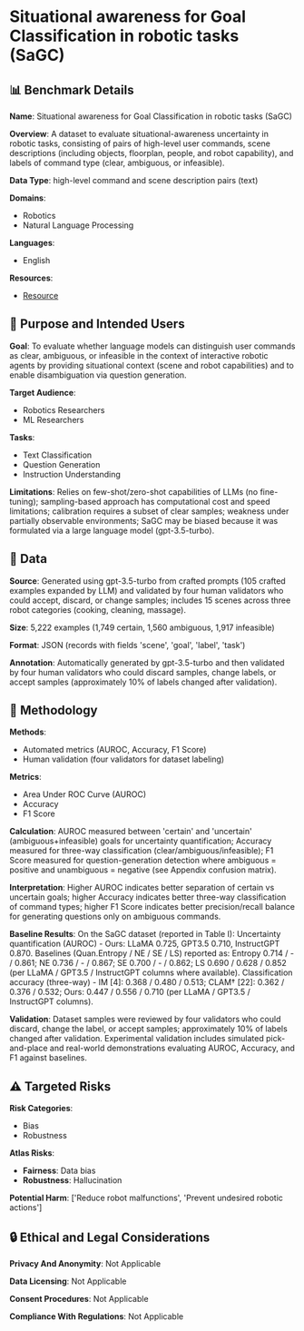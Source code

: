 # Situational awareness for Goal Classification in robotic tasks (SaGC)

## 📊 Benchmark Details

**Name**: Situational awareness for Goal Classification in robotic tasks (SaGC)

**Overview**: A dataset to evaluate situational-awareness uncertainty in robotic tasks, consisting of pairs of high-level user commands, scene descriptions (including objects, floorplan, people, and robot capability), and labels of command type (clear, ambiguous, or infeasible).

**Data Type**: high-level command and scene description pairs (text)

**Domains**:
- Robotics
- Natural Language Processing

**Languages**:
- English

**Resources**:
- [Resource](https://clararobot.github.io)

## 🎯 Purpose and Intended Users

**Goal**: To evaluate whether language models can distinguish user commands as clear, ambiguous, or infeasible in the context of interactive robotic agents by providing situational context (scene and robot capabilities) and to enable disambiguation via question generation.

**Target Audience**:
- Robotics Researchers
- ML Researchers

**Tasks**:
- Text Classification
- Question Generation
- Instruction Understanding

**Limitations**: Relies on few-shot/zero-shot capabilities of LLMs (no fine-tuning); sampling-based approach has computational cost and speed limitations; calibration requires a subset of clear samples; weakness under partially observable environments; SaGC may be biased because it was formulated via a large language model (gpt-3.5-turbo).

## 💾 Data

**Source**: Generated using gpt-3.5-turbo from crafted prompts (105 crafted examples expanded by LLM) and validated by four human validators who could accept, discard, or change samples; includes 15 scenes across three robot categories (cooking, cleaning, massage).

**Size**: 5,222 examples (1,749 certain, 1,560 ambiguous, 1,917 infeasible)

**Format**: JSON (records with fields 'scene', 'goal', 'label', 'task')

**Annotation**: Automatically generated by gpt-3.5-turbo and then validated by four human validators who could discard samples, change labels, or accept samples (approximately 10% of labels changed after validation).

## 🔬 Methodology

**Methods**:
- Automated metrics (AUROC, Accuracy, F1 Score)
- Human validation (four validators for dataset labeling)

**Metrics**:
- Area Under ROC Curve (AUROC)
- Accuracy
- F1 Score

**Calculation**: AUROC measured between 'certain' and 'uncertain' (ambiguous+infeasible) goals for uncertainty quantification; Accuracy measured for three-way classification (clear/ambiguous/infeasible); F1 Score measured for question-generation detection where ambiguous = positive and unambiguous = negative (see Appendix confusion matrix).

**Interpretation**: Higher AUROC indicates better separation of certain vs uncertain goals; higher Accuracy indicates better three-way classification of command types; higher F1 Score indicates better precision/recall balance for generating questions only on ambiguous commands.

**Baseline Results**: On the SaGC dataset (reported in Table I): Uncertainty quantification (AUROC) - Ours: LLaMA 0.725, GPT3.5 0.710, InstructGPT 0.870. Baselines (Quan.Entropy / NE / SE / LS) reported as: Entropy 0.714 / - / 0.861; NE 0.736 / - / 0.867; SE 0.700 / - / 0.862; LS 0.690 / 0.628 / 0.852 (per LLaMA / GPT3.5 / InstructGPT columns where available). Classification accuracy (three-way) - IM [4]: 0.368 / 0.480 / 0.513; CLAM† [22]: 0.362 / 0.376 / 0.532; Ours: 0.447 / 0.556 / 0.710 (per LLaMA / GPT3.5 / InstructGPT columns).

**Validation**: Dataset samples were reviewed by four validators who could discard, change the label, or accept samples; approximately 10% of labels changed after validation. Experimental validation includes simulated pick-and-place and real-world demonstrations evaluating AUROC, Accuracy, and F1 against baselines.

## ⚠️ Targeted Risks

**Risk Categories**:
- Bias
- Robustness

**Atlas Risks**:
- **Fairness**: Data bias
- **Robustness**: Hallucination

**Potential Harm**: ['Reduce robot malfunctions', 'Prevent undesired robotic actions']

## 🔒 Ethical and Legal Considerations

**Privacy And Anonymity**: Not Applicable

**Data Licensing**: Not Applicable

**Consent Procedures**: Not Applicable

**Compliance With Regulations**: Not Applicable
